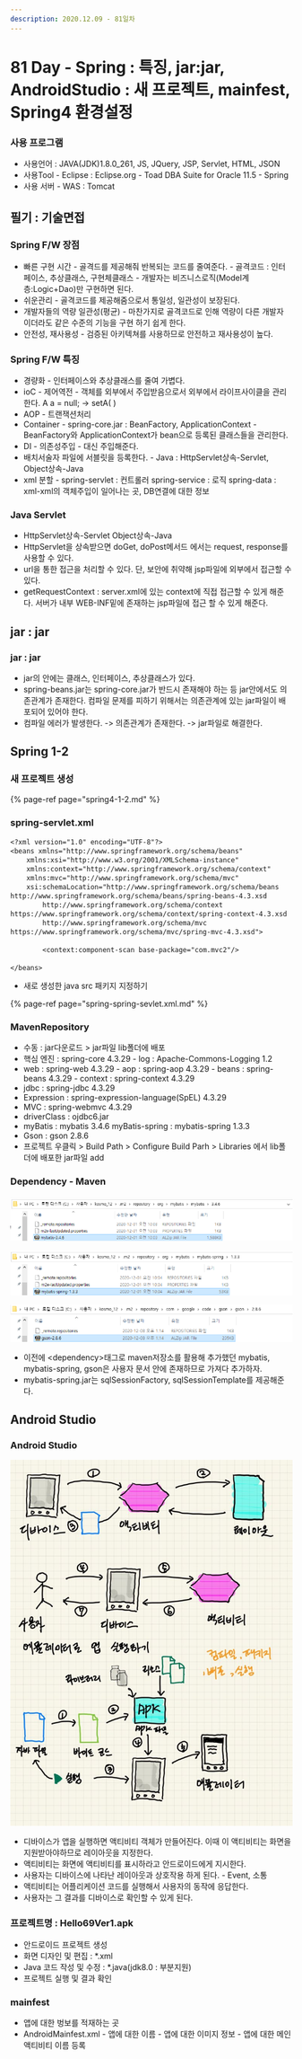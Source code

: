 ```yaml
---
description: 2020.12.09 - 81일차
---
```


# 81 Day - Spring : 특징, jar:jar, AndroidStudio : 새 프로젝트, mainfest, Spring4 환경설정

### 사용 프로그램

* 사용언어 : JAVA\(JDK\)1.8.0\_261, JS, JQuery, JSP, Servlet, HTML, JSON
* 사용Tool  - Eclipse : Eclipse.org - Toad DBA Suite for Oracle 11.5 - Spring
* 사용 서버 - WAS : Tomcat

## 필기 : 기술면접

### Spring F/W 장점

* 빠른 구현 시간 - 골격드를 제공해줘 반복되는 코드를 줄여준다. - 골격코드 : 인터페이스, 추상클래스, 구현체클래스 - 개발자는 비즈니스로직\(Model계층:Logic+Dao\)만 구현하면 된다.
* 쉬운관리 - 골격코드를 제공해줌으로서 통일성, 일관성이 보장된다.
* 개발자들의 역량 일관성\(평균\) - 마찬가지로 골격코드로 인해 역량이 다른 개발자 이더라도 같은 수준의 기능을 구현 하기 쉽게 한다.
* 안전성, 재사용성 - 검증된 아키텍쳐를 사용하므로 안전하고 재사용성이 높다.

### Spring F/W 특징

* 경량화 - 인터페이스와 추상클래스를 줄여 가볍다.
* ioC - 제어역전 - 객체를 외부에서 주입받음으로서 외부에서 라이프사이클을 관리한다.   A a = null; -&gt; setA\( \)
* AOP - 트랜잭션처리
* Container - spring-core.jar : BeanFactory, ApplicationContext - BeanFactory와 ApplicationContext가 bean으로 등록된 클래스들을 관리한다.
* DI - 의존성주입 - 대신 주입해준다.
* 배치서술자 파일에 서블릿을 등록한다. - Java : HttpServlet상속-Servlet, Object상속-Java
* xml 분할 - spring-servlet : 컨트롤러   spring-service : 로직   spring-data : xml-xml의 객체주입이 일어나는 곳, DB연결에 대한 정보

### Java Servlet

* HttpServlet상속-Servlet Object상속-Java
* HttpServlet을 상속받으면 doGet, doPost메서드 에서는 request, response를 사용할 수 있다.
* url을 통한 접근을 처리할 수 있다. 단, 보안에 취약해 jsp파일에 외부에서 접근할 수 있다.
* getRequestContext : server.xml에 있는 context에 직접 접근할 수 있게 해준다. 서버가 내부 WEB-INF밑에 존재하는 jsp파일에 접근 할 수 있게 해준다.

## jar : jar

### jar : jar

* jar의 안에는 클래스, 인터페이스, 추상클래스가 있다.
* spring-beans.jar는 spring-core.jar가 반드시 존재해야 하는 등 jar안에서도 의존관계가 존재한다. 컴파일 문제를 피하기 위해서는 의존관계에 있는 jar파일이 배포되어 있어야 한다.
* 컴파일 에러가 발생한다. -&gt; 의존관계가 존재한다. -&gt; jar파일로 해결한다.

## Spring 1-2

### 새 프로젝트 생성

{% page-ref page="spring4-1-2.md" %}

### spring-servlet.xml

```markup
<?xml version="1.0" encoding="UTF-8"?>
<beans xmlns="http://www.springframework.org/schema/beans"
	xmlns:xsi="http://www.w3.org/2001/XMLSchema-instance"
	xmlns:context="http://www.springframework.org/schema/context"
	xmlns:mvc="http://www.springframework.org/schema/mvc"
	xsi:schemaLocation="http://www.springframework.org/schema/beans http://www.springframework.org/schema/beans/spring-beans-4.3.xsd
		http://www.springframework.org/schema/context https://www.springframework.org/schema/context/spring-context-4.3.xsd
		http://www.springframework.org/schema/mvc https://www.springframework.org/schema/mvc/spring-mvc-4.3.xsd">
		
		<context:component-scan base-package="com.mvc2"/>

</beans>
```

* 새로 생성한 java src 패키지 지정하기

{% page-ref page="spring-spring-sevlet.xml.md" %}

### MavenRepository

* 수동 :  jar다운로드 &gt; jar파일 lib폴더에 배포
* 핵심 엔진 : spring-core 4.3.29 - log : Apache-Commons-Logging 1.2
* web : spring-web 4.3.29 - aop : spring-aop 4.3.29 - beans : spring-beans 4.3.29 - context : spring-context 4.3.29
* jdbc : spring-jdbc 4.3.29
* Expression : spring-expression-language\(SpEL\) 4.3.29
* MVC : spring-webmvc 4.3.29
* driverClass : ojdbc6.jar
* myBatis : mybatis 3.4.6 myBatis-spring : mybatis-spring 1.3.3
* Gson : gson 2.8.6
* 프로젝트 우클릭 &gt; Build Path &gt; Configure Build Parh &gt; Libraries 에서 lib폴더에 배포한 jar파일 add

### Dependency - Maven

![mybatis](../../../.gitbook/assets/mybatis.png)

![mybatis-spring](../../../.gitbook/assets/mybatis_spring.png)

![gson](../../../.gitbook/assets/gson.png)

* 이전에 &lt;dependency&gt;태그로 maven저장소를 활용해 추가했던 mybatis, mybatis-spring, gson은 사용자 문서 안에 존재하므로 가져다 추가하자.
* mybatis-spring.jar는 sqlSessionFactory, sqlSessionTemplate를 제공해준다.

## Android Studio

### Android Studio

![](../../../.gitbook/assets/kakaotalk_20201209_144559165.jpg)

* 디바이스가 앱을 실행하면 액티비티 객체가 만들어진다. 이때 이 액티비티는 화면을 지원받아야하므로 레이아웃을 지정한다.
* 액티비티는 화면에 액티비티를 표시하라고 안드로이드에게 지시한다.
* 사용자는 디바이스에 나타난 레이아웃과 상호작용 하게 된다. - Event, 소통
* 액티비티는 어플리케이션 코드를 실행해서 사용자의 동작에 응답한다.
* 사용자는 그 결과를 디바이스로 확인할 수 있게 된다.

### 프로젝트명 : Hello69Ver1.apk

* 안드로이드 프로젝트 생성
* 화면 디자인 및 편집 : \*.xml
* Java 코드 작성 및 수정 : \*.java\(jdk8.0 : 부분지원\)
* 프로젝트 실행 및 결과 확인

### mainfest

* 앱에 대한 벙보를 적재하는 곳
* AndroidMainfest.xml - 앱에 대한 이름 - 앱에 대한 이미지 정보 - 앱에 대한 메인 액티비티 이름 등록

